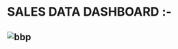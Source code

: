 # SALES DATA DASHBOARD :- 
![bbp](https://user-images.githubusercontent.com/48179170/134614414-92e0ee7a-c93d-4546-b9d3-34a1a0262afe.png)
---
